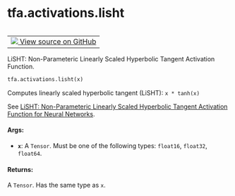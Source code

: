 <div itemscope itemtype="http://developers.google.com/ReferenceObject">
<meta itemprop="name" content="tfa.activations.lisht" />
<meta itemprop="path" content="Stable" />
</div>

# tfa.activations.lisht


<table class="tfo-notebook-buttons tfo-api" align="left">

<td>
  <a target="_blank" href="https://github.com/tensorflow/addons/tree/r0.6/tensorflow_addons/activations/lisht.py#L28-L44">
    <img src="https://www.tensorflow.org/images/GitHub-Mark-32px.png" />
    View source on GitHub
  </a>
</td></table>



LiSHT: Non-Parameteric Linearly Scaled Hyperbolic Tangent Activation Function.

``` python
tfa.activations.lisht(x)
```



<!-- Placeholder for "Used in" -->

Computes linearly scaled hyperbolic tangent (LiSHT): `x * tanh(x)`

See [LiSHT: Non-Parameteric Linearly Scaled Hyperbolic Tangent Activation Function for Neural Networks](https://arxiv.org/abs/1901.05894).

#### Args:


* <b>`x`</b>: A `Tensor`. Must be one of the following types:
    `float16`, `float32`, `float64`.

#### Returns:

A `Tensor`. Has the same type as `x`.
